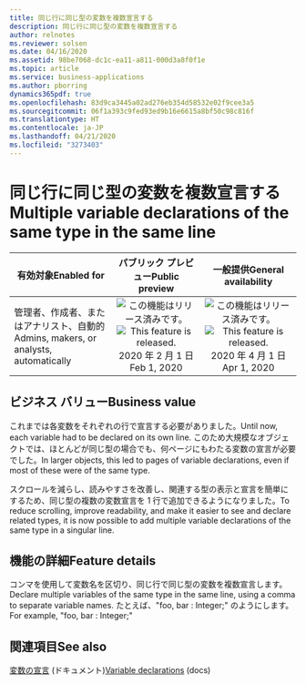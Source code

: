 ```yaml
---
title: 同じ行に同じ型の変数を複数宣言する
description: 同じ行に同じ型の変数を複数宣言する
author: relnotes
ms.reviewer: solsen
ms.date: 04/16/2020
ms.assetid: 98be7068-dc1c-ea11-a811-000d3a8f0f1e
ms.topic: article
ms.service: business-applications
ms.author: pborring
dynamics365pdf: true
ms.openlocfilehash: 83d9ca3445a02ad276eb354d58532e02f9cee3a5
ms.sourcegitcommit: 06f1a393c9fed93ed9b16e6615a8bf50c98c816f
ms.translationtype: HT
ms.contentlocale: ja-JP
ms.lasthandoff: 04/21/2020
ms.locfileid: "3273403"
---
```

# <a name="multiple-variable-declarations-of-the-same-type-in-the-same-line"></a><span data-ttu-id="0faf2-103">同じ行に同じ型の変数を複数宣言する</span><span class="sxs-lookup"><span data-stu-id="0faf2-103">Multiple variable declarations of the same type in the same line</span></span>


| <span data-ttu-id="0faf2-104">有効対象</span><span class="sxs-lookup"><span data-stu-id="0faf2-104">Enabled for</span></span>    |  <span data-ttu-id="0faf2-105">パブリック プレビュー</span><span class="sxs-lookup"><span data-stu-id="0faf2-105">Public preview</span></span> | <span data-ttu-id="0faf2-106">一般提供</span><span class="sxs-lookup"><span data-stu-id="0faf2-106">General availability</span></span> | 
| ---------- | :----------: |:----------: |
|<span data-ttu-id="0faf2-107">管理者、作成者、またはアナリスト、自動的</span><span class="sxs-lookup"><span data-stu-id="0faf2-107">Admins, makers, or analysts, automatically</span></span>|<span data-ttu-id="0faf2-108">![この機能はリリース済みです。](/dynamics365-release-plan/media/green-checkmark.png "この機能はリリース済みです。")</span><span class="sxs-lookup"><span data-stu-id="0faf2-108">![This feature is released.](/dynamics365-release-plan/media/green-checkmark.png "This feature is released.")</span></span> <span data-ttu-id="0faf2-109">2020 年 2 月 1 日</span><span class="sxs-lookup"><span data-stu-id="0faf2-109">Feb 1, 2020</span></span>| <span data-ttu-id="0faf2-110">![この機能はリリース済みです。](/dynamics365-release-plan/media/green-checkmark.png "この機能はリリース済みです。")</span><span class="sxs-lookup"><span data-stu-id="0faf2-110">![This feature is released.](/dynamics365-release-plan/media/green-checkmark.png "This feature is released.")</span></span> <span data-ttu-id="0faf2-111">2020 年 4 月 1 日</span><span class="sxs-lookup"><span data-stu-id="0faf2-111">Apr 1, 2020</span></span>|


## <a name="business-value"></a><span data-ttu-id="0faf2-112">ビジネス バリュー</span><span class="sxs-lookup"><span data-stu-id="0faf2-112">Business value</span></span>
<!-- bv start -->
<span data-ttu-id="0faf2-113">これまでは各変数をそれぞれの行で宣言する必要がありました。</span><span class="sxs-lookup"><span data-stu-id="0faf2-113">Until now, each variable had to be declared on its own line.</span></span> <span data-ttu-id="0faf2-114">このため大規模なオブジェクトでは、ほとんどが同じ型の場合でも、何ページにもわたる変数の宣言が必要でした。</span><span class="sxs-lookup"><span data-stu-id="0faf2-114">In larger objects, this led to pages of variable declarations, even if most of these were of the same type.</span></span>

<span data-ttu-id="0faf2-115">スクロールを減らし、読みやすさを改善し、関連する型の表示と宣言を簡単にするため、同じ型の複数の変数宣言を 1 行で追加できるようになりました。</span><span class="sxs-lookup"><span data-stu-id="0faf2-115">To reduce scrolling, improve readability, and make it easier to see and declare related types, it is now possible to add multiple variable declarations of the same type in a singular line.</span></span>
<!-- bv end -->



## <a name="feature-details"></a><span data-ttu-id="0faf2-116">機能の詳細</span><span class="sxs-lookup"><span data-stu-id="0faf2-116">Feature details</span></span>
<!--feature detail start -->
<span data-ttu-id="0faf2-117">コンマを使用して変数名を区切り、同じ行で同じ型の変数を複数宣言します。</span><span class="sxs-lookup"><span data-stu-id="0faf2-117">Declare multiple variables of the same type in the same line, using a comma to separate variable names.</span></span> <span data-ttu-id="0faf2-118">たとえば、"foo, bar : Integer;" のようにします。</span><span class="sxs-lookup"><span data-stu-id="0faf2-118">For example, "foo, bar : Integer;"</span></span>
<!--feature detail end -->










## <a name="see-also"></a><span data-ttu-id="0faf2-119">関連項目</span><span class="sxs-lookup"><span data-stu-id="0faf2-119">See also</span></span>

<!--docs start-->
<span data-ttu-id="0faf2-120">[変数の宣言](https://docs.microsoft.com/dynamics365/business-central/dev-itpro/developer/devenv-programming-in-al#variable-declarations) (ドキュメント)</span><span class="sxs-lookup"><span data-stu-id="0faf2-120">[Variable declarations](https://docs.microsoft.com/dynamics365/business-central/dev-itpro/developer/devenv-programming-in-al#variable-declarations) (docs)</span></span>
<!--docs end-->
